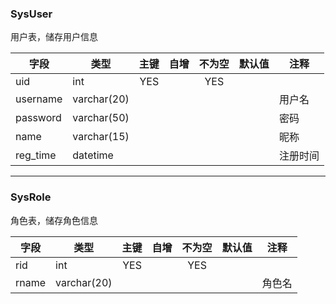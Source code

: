 ﻿### SysUser

用户表，储存用户信息

|字段|类型|主键|自增|不为空|默认值|注释|
|----|----|:-----:|:-----:|:-----:|:-----:|-----|
|uid |int |YES |  |YES | | |
|username |varchar(20) | | | | |用户名 |
|password |varchar(50) | | | | |密码 |
|name  |varchar(15) | | | | |昵称 |
|reg_time |datetime | | | | |注册时间 |

---

### SysRole

角色表，储存角色信息

|字段|类型|主键|自增|不为空|默认值|注释|
|----|----|:-----:|:-----:|:-----:|:-----:|-----|
|rid |int |YES |  |YES | | |
|rname |varchar(20) | | | | |角色名 |